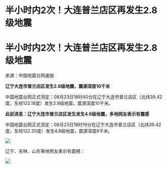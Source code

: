 # 半小时内2次！大连普兰店区再发生2.8级地震

# 半小时内2次！大连普兰店区再发生2.8级地震

来源：中国地震台网速报

**辽宁大连市普兰店区发生2.8级地震，震源深度10千米**

中国地震台网正式测定：08月23日18时40分在辽宁大连市普兰店区（北纬39.42度，东经122.18度）发生2.8级地震，震源深度10千米。

**此前消息：辽宁大连市普兰店区发生发生4.6级地震，多地网友表示有震感**

中国地震台网正式测定：08月23日18时19分在辽宁大连市普兰店区（北纬39.42度，东经122.20度）发生4.6级地震，震源深度8千米。

![](https://inews.gtimg.com/om_bt/Oc373V5bN1sRE5ijo4llyuczZ_A4Wnkw6rPM9KZY2o8-oAA/1000)

辽宁、吉林、山东等地网友表示有震撼：

![](https://inews.gtimg.com/om_bt/OuqfJylP50-LHjDkvg6U83USHqPGnWEI5fuCudZn6j9EIAA/1000)

